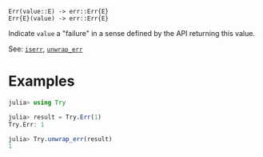     Err(value::E) -> err::Err{E}
    Err{E}(value) -> err::Err{E}

Indicate `value` a "failure" in a sense defined by the API returning this value.

See: [`iserr`](@ref), [`unwrap_err`](@ref)

# Examples
```julia
julia> using Try

julia> result = Try.Err(1)
Try.Err: 1

julia> Try.unwrap_err(result)
1
```
